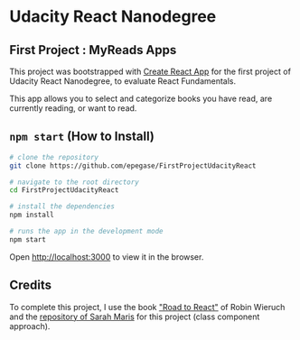# Udacity React Nanodegree

## First Project : MyReads Apps

This project was bootstrapped with [Create React App](https://github.com/facebook/create-react-app) for the first project of Udacity React Nanodegree, to evaluate React Fundamentals.

This app allows you to select and categorize books you have read, are currently reading, or want to read.

## `npm start` (How to Install)

```bash
# clone the repository
git clone https://github.com/epegase/FirstProjectUdacityReact

# navigate to the root directory
cd FirstProjectUdacityReact

# install the dependencies
npm install

# runs the app in the development mode
npm start
```

Open [http://localhost:3000](http://localhost:3000) to view it in the browser.

## Credits

To complete this project, I use the book ["Road to React"](https://www.roadtoreact.com/) of Robin Wieruch and the [repository of Sarah Maris](https://github.com/sarah-maris/reactnd-project-myreads) for this project (class component approach).
